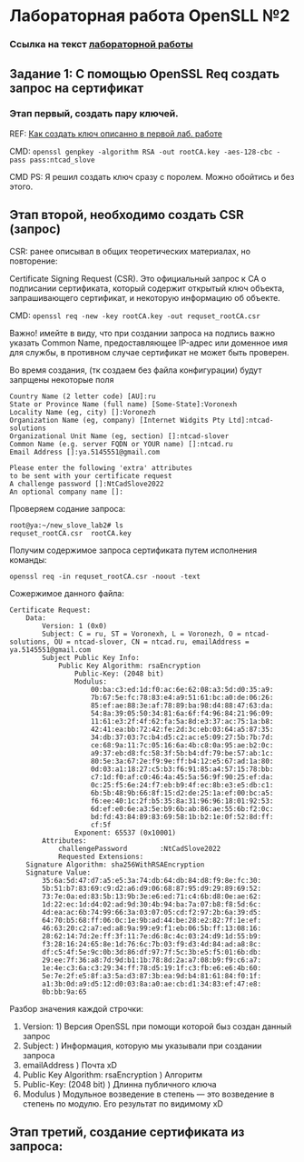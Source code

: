 
# Лабораторная работа OpenSLL №2

### Ссылка на текст [лабораторной работы](https://static.ntcad.ru/kulikov/lab_2.pdf)

## Задание 1: С помощью OpenSSL Req создать запрос на сертификат 

### Этап первый, создать пару ключей. 

REF: [Как создать ключ описанно в первой лаб. работе](https://github.com/netconpi/openssl_rsa_des3/blob/main/openssl.md)

CMD: `openssl genpkey -algorithm RSA -out rootCA.key -aes-128-cbc -pass pass:ntcad_slove`

CMD PS: Я решил создать ключ сразу с поролем. Можно обойтись и без этого. 

## Этап второй, необходимо создать CSR (запрос)

CSR: ранее описывал в общих теоретических материалах, но повторение: 

Certificate Signing Request (CSR). Это официальный запрос к CA о подписании сертификата, который содержит открытый ключ объекта, запрашивающего сертификат, и некоторую информацию об объекте.

CMD: `openssl req -new -key rootCA.key -out requset_rootCA.csr`

Важно! имейте в виду, что при создании запроса на подпись важно указать Common Name, предоставляющее IP-адрес или доменное имя для службы, в противном случае сертификат не может быть проверен.

Во время создания, (тк создаем без файла конфигурации) будут запрщены некоторые поля 

```
Country Name (2 letter code) [AU]:ru
State or Province Name (full name) [Some-State]:Voronexh
Locality Name (eg, city) []:Voronezh
Organization Name (eg, company) [Internet Widgits Pty Ltd]:ntcad-solutions
Organizational Unit Name (eg, section) []:ntcad-slover
Common Name (e.g. server FQDN or YOUR name) []:ntcad.ru
Email Address []:ya.5145551@gmail.com

Please enter the following 'extra' attributes
to be sent with your certificate request
A challenge password []:NtCadSlove2022
An optional company name []:
```

Проверяем содание запроса: 

```
root@ya:~/new_slove_lab2# ls
requset_rootCA.csr  rootCA.key
```

Получим содержимое запроса сертификата путем исполнения команды: 

```
openssl req -in requset_rootCA.csr -noout -text
```

Сожержимое данного файла: 

```
Certificate Request:
    Data:
        Version: 1 (0x0)
        Subject: C = ru, ST = Voronexh, L = Voronezh, O = ntcad-solutions, OU = ntcad-slover, CN = ntcad.ru, emailAddress = ya.5145551@gmail.com
        Subject Public Key Info:
            Public Key Algorithm: rsaEncryption
                Public-Key: (2048 bit)
                Modulus:
                    00:ba:c3:ed:1d:f0:ac:6e:62:08:a3:5d:d0:35:a9:
                    7b:67:5e:fc:78:83:e4:a9:51:61:bc:a0:de:06:26:
                    85:ef:ae:88:3e:af:78:89:ba:98:d4:88:47:63:da:
                    54:8a:39:05:50:34:81:6a:6f:f4:96:84:21:96:09:
                    11:61:e3:2f:4f:62:fa:5a:8d:e3:37:ac:75:1a:b8:
                    42:41:ea:bb:72:42:fe:2d:3c:eb:03:64:a5:87:35:
                    34:db:37:03:7c:b4:d5:c2:ac:e5:09:27:5b:7b:7d:
                    ce:68:9a:11:7c:05:16:6a:4b:c8:0a:95:ae:b2:0c:
                    a9:37:eb:d8:fc:58:3f:5b:b4:df:79:be:57:ab:1c:
                    80:5e:3a:67:2e:f9:9e:ff:b4:12:e5:67:ad:1a:80:
                    0d:03:a1:18:27:c5:b3:f6:91:85:a4:57:15:78:bb:
                    c7:1d:f0:af:c0:46:4a:45:5a:56:9f:90:25:ef:da:
                    0c:25:f5:6e:24:f7:eb:b9:4f:ec:8b:e3:e5:db:c1:
                    6b:5b:48:9b:66:8f:15:d2:de:25:1a:ef:00:bc:a5:
                    f6:ee:40:1c:2f:b5:35:8a:31:96:96:18:01:92:53:
                    6d:ef:e0:6e:a3:5e:b9:6b:ab:86:ae:55:6b:f2:0c:
                    bd:fd:43:84:89:83:69:58:1b:b2:1e:0f:52:8d:ff:
                    cf:5f
                Exponent: 65537 (0x10001)
        Attributes:
            challengePassword        :NtCadSlove2022
            Requested Extensions:
    Signature Algorithm: sha256WithRSAEncryption
    Signature Value:
        35:6a:5d:47:d7:a5:e5:3a:74:db:64:db:84:d8:f9:8e:fc:30:
        5b:51:b7:83:69:c9:d2:a6:d9:06:68:87:95:d9:29:89:69:52:
        73:7e:0a:ed:83:5b:13:9b:3e:e6:ed:71:c4:6b:d8:0e:ae:62:
        1d:22:ec:1d:d4:02:ad:9d:30:4b:94:ba:7a:07:b8:f8:5d:6c:
        4d:ea:ac:6b:74:99:66:3a:03:07:05:cd:f2:97:2b:6a:39:d5:
        64:70:b5:68:ff:06:0c:1e:9b:ad:44:be:28:e2:82:7f:1e:ef:
        46:63:20:c2:a7:ed:a8:9a:99:e9:f1:eb:06:5b:ff:13:08:16:
        28:62:14:7d:2e:ff:3f:11:7e:d6:8c:4c:03:24:d9:1d:55:b9:
        f3:28:16:24:65:8e:1d:76:6c:7b:03:f9:d3:4d:84:ad:a8:8c:
        df:c5:4f:5e:9c:0b:3d:86:df:97:7f:5c:3b:e5:f5:01:6b:db:
        29:ee:7f:36:a8:7d:9d:b1:1b:78:8d:2a:a7:08:b9:f9:c6:a7:
        1e:4e:c3:6a:c3:29:34:ff:78:d5:19:1f:c3:fb:e6:e6:4b:60:
        5e:7e:2f:e5:8f:a3:5a:d3:87:3b:ea:9d:b4:81:61:84:f0:1f:
        a1:3b:0d:a9:d5:12:d0:03:8a:a0:ae:cb:d1:34:83:ef:47:e8:
        0b:bb:9a:65
```

Разбор значения каждой строчки: 

1. Version: 1) Версия OpenSSL при помощи которой быз создан данный запрос 
2. Subject: )  Информация, которую мы указывали при создании запроса 
3. emailAddress ) Почта xD
4. Public Key Algorithm: rsaEncryption ) Алгоритм 
5. Public-Key: (2048 bit) ) Длинна публичного ключа 
6. Modulus ) Модульное возведение в степень — это возведение в степень по модулю. Его результат по видимому xD

## Этап третий, создание сертификата из запроса: 


